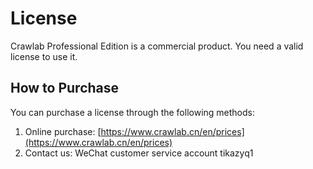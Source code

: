 # License

Crawlab Professional Edition is a commercial product. You need a valid license to use it.

## How to Purchase

You can purchase a license through the following methods:

1. Online purchase: [https://www.crawlab.cn/en/prices](https://www.crawlab.cn/en/prices)
2. Contact us: WeChat customer service account tikazyq1